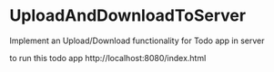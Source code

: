 # UploadAndDownloadToServer
Implement an Upload/Download functionality for Todo app in server
 
to run this todo app http://localhost:8080/index.html
